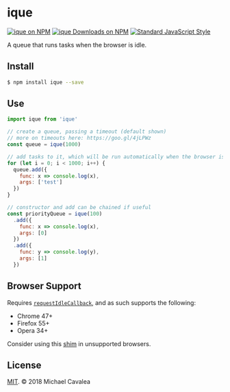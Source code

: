 # ique

[![ique on NPM](https://img.shields.io/npm/v/ique.svg?style=flat-square)](https://www.npmjs.com/package/ique) [![ique Downloads on NPM](https://img.shields.io/npm/dm/ique.svg?style=flat-square)](https://www.npmjs.com/package/ique) [![Standard JavaScript Style](https://img.shields.io/badge/code_style-standard-brightgreen.svg?style=flat-square)](http://standardjs.com/)

A queue that runs tasks when the browser is idle.

## Install

```sh
$ npm install ique --save
```

## Use

```javascript
import ique from 'ique'

// create a queue, passing a timeout (default shown)
// more on timeouts here: https://goo.gl/4jLPWz
const queue = ique(1000)

// add tasks to it, which will be run automatically when the browser is idle
for (let i = 0; i < 1000; i++) {
  queue.add({
    func: x => console.log(x),
    args: ['test']
  })
}

// constructor and add can be chained if useful
const priorityQueue = ique(100)
  .add({
    func: x => console.log(x),
    args: [0]
  })
  .add({
    func: y => console.log(y),
    args: [1]
  })
```

## Browser Support

Requires [`requestIdleCallback`](https://developer.mozilla.org/en-US/docs/Web/API/Window/requestIdleCallback), and as such supports the following:

* Chrome 47+
* Firefox 55+
* Opera 34+

Consider using this [shim](https://gist.github.com/paullewis/55efe5d6f05434a96c36) in unsupported browsers.

## License

[MIT](https://opensource.org/licenses/MIT). © 2018 Michael Cavalea
